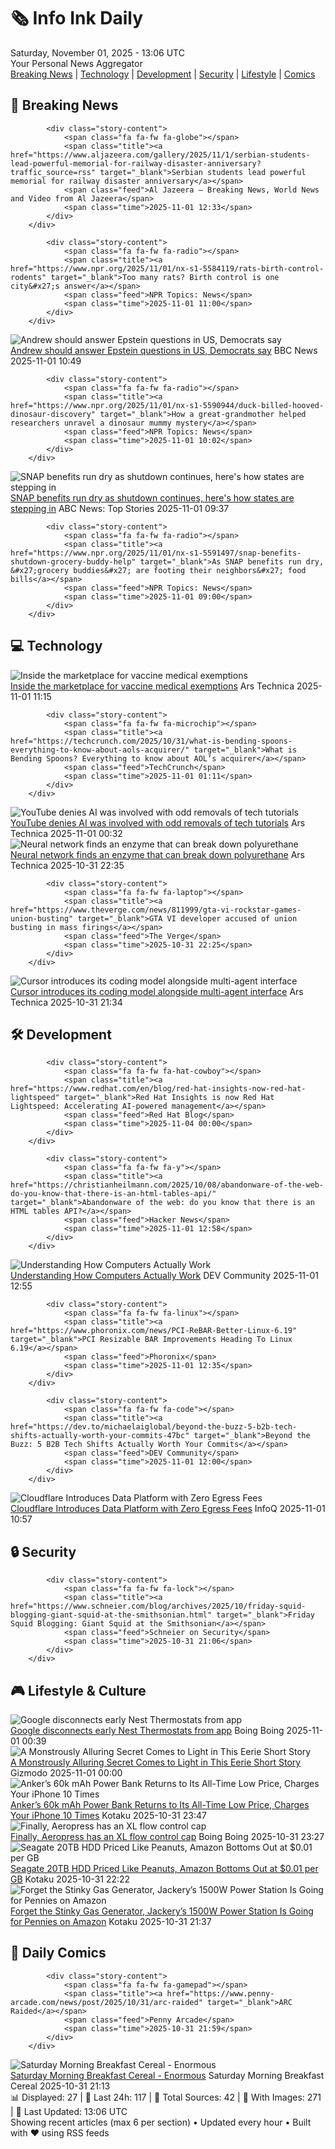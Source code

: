 <!-- Processing 54 RSS feeds at 2025-11-01 13:06:31 UTC -->
<!-- Processing: XKCD -->
<!-- Processing: Penny Arcade -->
<!-- Processing: Poorly Drawn Lines -->
<!-- Processing: Garfield -->
<!-- Processing: Questionable Content -->
<!-- Processing: Girl Genius -->
<!-- Processing: CNN Top Stories -->
<!-- Processing: BBC World News -->
<!-- Processing: Al Jazeera Breaking News -->
<!-- Processing: Reuters Top News -->
<!-- Processing: Reuters World News -->
<!-- Processing: NBC News Breaking -->
<!-- Processing: Guardian World News -->
<!-- Processing: Sky News World -->
<!-- Processing: The Verge -->
<!-- Processing: Ars Technica -->
<!-- Processing: Hacker News -->
<!-- Processing: Dev.to -->
<!-- Processing: Phoronix Linux News -->
<!-- Processing: OMG! Ubuntu -->
<!-- Processing: Linux.com -->
<!-- Processing: GitHub Blog -->
<!-- Processing: GitLab Blog -->
<!-- Processing: InfoQ -->
<!-- Processing: DZone -->
<!-- Processing: Martin Fowler -->
<!-- Processing: Kotaku -->
<!-- Generated 5 new posts out of 27 feeds processed -->
<div class="newspaper-header">
    <h1 class="newspaper-title">🗞️ Info Ink Daily</h1>
    <div class="newspaper-date">Saturday, November 01, 2025 - 13:06 UTC</div>
    <div class="newspaper-subtitle">Your Personal News Aggregator</div>
</div>

<div class="newspaper-nav">
    <a href="#breaking">Breaking News</a> |
    <a href="#tech">Technology</a> |
    <a href="#dev">Development</a> |
    <a href="#security">Security</a> |
    <a href="#lifestyle">Lifestyle</a> |
    <a href="#webcomics">Comics</a>
</div>

<div class="news-section breaking-news" id="breaking">
<h2 class="section-header">🚨 Breaking News</h2>
<div class="stories-container">
<div class="story">
            
            <div class="story-content">
                <span class="fa fa-fw fa-globe"></span>
                <span class="title"><a href="https://www.aljazeera.com/gallery/2025/11/1/serbian-students-lead-powerful-memorial-for-railway-disaster-anniversary?traffic_source=rss" target="_blank">Serbian students lead powerful memorial for railway disaster anniversary</a></span>
                <span class="feed">Al Jazeera – Breaking News, World News and Video from Al Jazeera</span>
                <span class="time">2025-11-01 12:33</span>
            </div>
        </div>
<div class="story">
            
            <div class="story-content">
                <span class="fa fa-fw fa-radio"></span>
                <span class="title"><a href="https://www.npr.org/2025/11/01/nx-s1-5584119/rats-birth-control-rodents" target="_blank">Too many rats? Birth control is one city&#x27;s answer</a></span>
                <span class="feed">NPR Topics: News</span>
                <span class="time">2025-11-01 11:00</span>
            </div>
        </div>
<div class="story">
            <img src="https://ichef.bbci.co.uk/ace/standard/240/cpsprodpb/e7dc/live/b2907750-b70f-11f0-9b61-4945b5734f3e.jpg" alt="Andrew should answer Epstein questions in US, Democrats say" class="story-image" loading="lazy" onerror="this.style.display='none'">
            <div class="story-content">
                <span class="fa fa-fw fa-flag"></span>
                <span class="title"><a href="https://www.bbc.com/news/articles/c3dnnpvjkjvo?at_medium=RSS&at_campaign=rss" target="_blank">Andrew should answer Epstein questions in US, Democrats say</a></span>
                <span class="feed">BBC News</span>
                <span class="time">2025-11-01 10:49</span>
            </div>
        </div>
<div class="story">
            
            <div class="story-content">
                <span class="fa fa-fw fa-radio"></span>
                <span class="title"><a href="https://www.npr.org/2025/11/01/nx-s1-5590944/duck-billed-hooved-dinosaur-discovery" target="_blank">How a great-grandmother helped researchers unravel a dinosaur mummy mystery</a></span>
                <span class="feed">NPR Topics: News</span>
                <span class="time">2025-11-01 10:02</span>
            </div>
        </div>
<div class="story">
            <img src="https://s.abcnews.com/images/Politics/snap-sign-1-gty-gmh-251031_1761922347366_hpMain_4x3t_384.jpg" alt="SNAP benefits run dry as shutdown continues, here&#x27;s how states are stepping in" class="story-image" loading="lazy" onerror="this.style.display='none'">
            <div class="story-content">
                <span class="fa fa-fw fa-tv"></span>
                <span class="title"><a href="https://abcnews.go.com/Politics/snap-benefits-run-dry-government-shutdown-continues-states/story?id=127059480" target="_blank">SNAP benefits run dry as shutdown continues, here&#x27;s how states are stepping in</a></span>
                <span class="feed">ABC News: Top Stories</span>
                <span class="time">2025-11-01 09:37</span>
            </div>
        </div>
<div class="story">
            
            <div class="story-content">
                <span class="fa fa-fw fa-radio"></span>
                <span class="title"><a href="https://www.npr.org/2025/11/01/nx-s1-5591497/snap-benefits-shutdown-grocery-buddy-help" target="_blank">As SNAP benefits run dry, &#x27;grocery buddies&#x27; are footing their neighbors&#x27; food bills</a></span>
                <span class="feed">NPR Topics: News</span>
                <span class="time">2025-11-01 09:00</span>
            </div>
        </div>
</div>
</div>
<div class="news-section tech-news" id="tech">
<h2 class="section-header">💻 Technology</h2>
<div class="stories-container">
<div class="story">
            <img src="https://cdn.arstechnica.net/wp-content/uploads/2025/11/GettyImages-1326657723-500x500.jpg" alt="Inside the marketplace for vaccine medical exemptions" class="story-image" loading="lazy" onerror="this.style.display='none'">
            <div class="story-content">
                <span class="fa fa-fw fa-cog"></span>
                <span class="title"><a href="https://arstechnica.com/health/2025/11/inside-the-marketplace-for-vaccine-medical-exemptions/" target="_blank">Inside the marketplace for vaccine medical exemptions</a></span>
                <span class="feed">Ars Technica</span>
                <span class="time">2025-11-01 11:15</span>
            </div>
        </div>
<div class="story">
            
            <div class="story-content">
                <span class="fa fa-fw fa-microchip"></span>
                <span class="title"><a href="https://techcrunch.com/2025/10/31/what-is-bending-spoons-everything-to-know-about-aols-acquirer/" target="_blank">What is Bending Spoons? Everything to know about AOL’s acquirer</a></span>
                <span class="feed">TechCrunch</span>
                <span class="time">2025-11-01 01:11</span>
            </div>
        </div>
<div class="story">
            <img src="https://cdn.arstechnica.net/wp-content/uploads/2025/10/GettyImages-2216630168-500x500.jpg" alt="YouTube denies AI was involved with odd removals of tech tutorials" class="story-image" loading="lazy" onerror="this.style.display='none'">
            <div class="story-content">
                <span class="fa fa-fw fa-cog"></span>
                <span class="title"><a href="https://arstechnica.com/tech-policy/2025/10/youtube-denies-ai-was-involved-with-odd-removals-of-tech-tutorials/" target="_blank">YouTube denies AI was involved with odd removals of tech tutorials</a></span>
                <span class="feed">Ars Technica</span>
                <span class="time">2025-11-01 00:32</span>
            </div>
        </div>
<div class="story">
            <img src="https://cdn.arstechnica.net/wp-content/uploads/2025/10/GettyImages-1306483-500x500.jpg" alt="Neural network finds an enzyme that can break down polyurethane" class="story-image" loading="lazy" onerror="this.style.display='none'">
            <div class="story-content">
                <span class="fa fa-fw fa-cog"></span>
                <span class="title"><a href="https://arstechnica.com/science/2025/10/polyurethane-is-the-latest-polymer-broken-down-by-designer-enzymes/" target="_blank">Neural network finds an enzyme that can break down polyurethane</a></span>
                <span class="feed">Ars Technica</span>
                <span class="time">2025-10-31 22:35</span>
            </div>
        </div>
<div class="story">
            
            <div class="story-content">
                <span class="fa fa-fw fa-laptop"></span>
                <span class="title"><a href="https://www.theverge.com/news/811999/gta-vi-rockstar-games-union-busting" target="_blank">GTA VI developer accused of union busting in mass firings</a></span>
                <span class="feed">The Verge</span>
                <span class="time">2025-10-31 22:25</span>
            </div>
        </div>
<div class="story">
            <img src="https://cdn.arstechnica.net/wp-content/uploads/2025/10/Screenshot-2025-10-31-at-3.49.43-PM-500x378.png" alt="Cursor introduces its coding model alongside multi-agent interface" class="story-image" loading="lazy" onerror="this.style.display='none'">
            <div class="story-content">
                <span class="fa fa-fw fa-cog"></span>
                <span class="title"><a href="https://arstechnica.com/ai/2025/10/cursor-introduces-its-coding-model-alongside-multi-agent-interface/" target="_blank">Cursor introduces its coding model alongside multi-agent interface</a></span>
                <span class="feed">Ars Technica</span>
                <span class="time">2025-10-31 21:34</span>
            </div>
        </div>
</div>
</div>
<div class="news-section dev-news" id="dev">
<h2 class="section-header">🛠️ Development</h2>
<div class="stories-container">
<div class="story">
            
            <div class="story-content">
                <span class="fa fa-fw fa-hat-cowboy"></span>
                <span class="title"><a href="https://www.redhat.com/en/blog/red-hat-insights-now-red-hat-lightspeed" target="_blank">Red Hat Insights is now Red Hat Lightspeed: Accelerating AI-powered management</a></span>
                <span class="feed">Red Hat Blog</span>
                <span class="time">2025-11-04 00:00</span>
            </div>
        </div>
<div class="story">
            
            <div class="story-content">
                <span class="fa fa-fw fa-y"></span>
                <span class="title"><a href="https://christianheilmann.com/2025/10/08/abandonware-of-the-web-do-you-know-that-there-is-an-html-tables-api/" target="_blank">Abandonware of the web: do you know that there is an HTML tables API?</a></span>
                <span class="feed">Hacker News</span>
                <span class="time">2025-11-01 12:58</span>
            </div>
        </div>
<div class="story">
            <img src="https://media2.dev.to/dynamic/image/width=800%2Cheight=%2Cfit=scale-down%2Cgravity=auto%2Cformat=auto/https%3A%2F%2Fdev-to-uploads.s3.amazonaws.com%2Fuploads%2Farticles%2Flb0ifdyxtp7s7laopmaz.png" alt="Understanding How Computers Actually Work" class="story-image" loading="lazy" onerror="this.style.display='none'">
            <div class="story-content">
                <span class="fa fa-fw fa-code"></span>
                <span class="title"><a href="https://dev.to/danishaft/understanding-how-computers-actually-work-4e0n" target="_blank">Understanding How Computers Actually Work</a></span>
                <span class="feed">DEV Community</span>
                <span class="time">2025-11-01 12:55</span>
            </div>
        </div>
<div class="story">
            
            <div class="story-content">
                <span class="fa fa-fw fa-linux"></span>
                <span class="title"><a href="https://www.phoronix.com/news/PCI-ReBAR-Better-Linux-6.19" target="_blank">PCI Resizable BAR Improvements Heading To Linux 6.19</a></span>
                <span class="feed">Phoronix</span>
                <span class="time">2025-11-01 12:35</span>
            </div>
        </div>
<div class="story">
            
            <div class="story-content">
                <span class="fa fa-fw fa-code"></span>
                <span class="title"><a href="https://dev.to/michaelaiglobal/beyond-the-buzz-5-b2b-tech-shifts-actually-worth-your-commits-47bc" target="_blank">Beyond the Buzz: 5 B2B Tech Shifts Actually Worth Your Commits</a></span>
                <span class="feed">DEV Community</span>
                <span class="time">2025-11-01 12:00</span>
            </div>
        </div>
<div class="story">
            <img src="https://res.infoq.com/news/2025/11/cloudflare-data-platform/en/headerimage/generatedHeaderImage-1760101377662.jpg" alt="Cloudflare Introduces Data Platform with Zero Egress Fees" class="story-image" loading="lazy" onerror="this.style.display='none'">
            <div class="story-content">
                <span class="fa fa-fw fa-info-circle"></span>
                <span class="title"><a href="https://www.infoq.com/news/2025/11/cloudflare-data-platform/?utm_campaign=infoq_content&utm_source=infoq&utm_medium=feed&utm_term=global" target="_blank">Cloudflare Introduces Data Platform with Zero Egress Fees</a></span>
                <span class="feed">InfoQ</span>
                <span class="time">2025-11-01 10:57</span>
            </div>
        </div>
</div>
</div>
<div class="news-section security-news" id="security">
<h2 class="section-header">🔒 Security</h2>
<div class="stories-container">
<div class="story">
            
            <div class="story-content">
                <span class="fa fa-fw fa-lock"></span>
                <span class="title"><a href="https://www.schneier.com/blog/archives/2025/10/friday-squid-blogging-giant-squid-at-the-smithsonian.html" target="_blank">Friday Squid Blogging: Giant Squid at the Smithsonian</a></span>
                <span class="feed">Schneier on Security</span>
                <span class="time">2025-10-31 21:06</span>
            </div>
        </div>
</div>
</div>
<div class="news-section lifestyle-news" id="lifestyle">
<h2 class="section-header">🎮 Lifestyle & Culture</h2>
<div class="stories-container">
<div class="story">
            <img src="https://i0.wp.com/boingboing.net/wp-content/uploads/2025/10/shutterstock_2293679881.jpg?fit=1000%2C667&amp;quality=60&amp;ssl=1" alt="Google disconnects early Nest Thermostats from app" class="story-image" loading="lazy" onerror="this.style.display='none'">
            <div class="story-content">
                <span class="fa fa-fw fa-arrow-right"></span>
                <span class="title"><a href="https://boingboing.net/2025/10/31/google-disconnects-early-nest-thermostats-from-app.html" target="_blank">Google disconnects early Nest Thermostats from app</a></span>
                <span class="feed">Boing Boing</span>
                <span class="time">2025-11-01 00:39</span>
            </div>
        </div>
<div class="story">
            <img src="https://gizmodo.com/app/uploads/2025/10/OCT2025_Lightspeed_io9-1280x853.jpg" alt="A Monstrously Alluring Secret Comes to Light in This Eerie Short Story" class="story-image" loading="lazy" onerror="this.style.display='none'">
            <div class="story-content">
                <span class="fa fa-fw fa-computer"></span>
                <span class="title"><a href="https://gizmodo.com/a-woman-hides-a-monstrously-alluring-secret-in-this-eerie-short-story-2000680209" target="_blank">A Monstrously Alluring Secret Comes to Light in This Eerie Short Story</a></span>
                <span class="feed">Gizmodo</span>
                <span class="time">2025-11-01 00:00</span>
            </div>
        </div>
<div class="story">
            <img src="https://kotaku.com/app/uploads/2025/09/Anker-Power-Bank-Power-Station-60000mAh-1280x854.jpg" alt="Anker’s 60k mAh Power Bank Returns to Its All-Time Low Price, Charges Your iPhone 10 Times" class="story-image" loading="lazy" onerror="this.style.display='none'">
            <div class="story-content">
                <span class="fa fa-fw fa-gamepad"></span>
                <span class="title"><a href="https://kotaku.com/ankers-60k-mah-power-bank-returns-to-its-all-time-low-price-charges-your-iphone-10-times-2000639699" target="_blank">Anker’s 60k mAh Power Bank Returns to Its All-Time Low Price, Charges Your iPhone 10 Times</a></span>
                <span class="feed">Kotaku</span>
                <span class="time">2025-10-31 23:47</span>
            </div>
        </div>
<div class="story">
            <img src="https://i0.wp.com/boingboing.net/wp-content/uploads/2025/10/Image-Aeropress.jpg?fit=1080%2C931&amp;quality=60&amp;ssl=1" alt="Finally, Aeropress has an XL flow control cap" class="story-image" loading="lazy" onerror="this.style.display='none'">
            <div class="story-content">
                <span class="fa fa-fw fa-arrow-right"></span>
                <span class="title"><a href="https://boingboing.net/2025/10/31/finally-aeropress-has-an-xl-flow-control-cap.html" target="_blank">Finally, Aeropress has an XL flow control cap</a></span>
                <span class="feed">Boing Boing</span>
                <span class="time">2025-10-31 23:27</span>
            </div>
        </div>
<div class="story">
            <img src="https://kotaku.com/app/uploads/2025/10/seagate-hdd-20-1280x853.jpg" alt="Seagate 20TB HDD Priced Like Peanuts, Amazon Bottoms Out at $0.01 per GB" class="story-image" loading="lazy" onerror="this.style.display='none'">
            <div class="story-content">
                <span class="fa fa-fw fa-gamepad"></span>
                <span class="title"><a href="https://kotaku.com/seagate-20tb-hdd-priced-like-peanuts-amazon-bottoms-out-at-0-01-per-gb-2000639129" target="_blank">Seagate 20TB HDD Priced Like Peanuts, Amazon Bottoms Out at $0.01 per GB</a></span>
                <span class="feed">Kotaku</span>
                <span class="time">2025-10-31 22:22</span>
            </div>
        </div>
<div class="story">
            <img src="https://kotaku.com/app/uploads/2025/08/jackery-power-station-1280x853.jpg" alt="Forget the Stinky Gas Generator, Jackery’s 1500W Power Station Is Going for Pennies on Amazon" class="story-image" loading="lazy" onerror="this.style.display='none'">
            <div class="story-content">
                <span class="fa fa-fw fa-gamepad"></span>
                <span class="title"><a href="https://kotaku.com/forget-the-stinky-gas-generator-jackerys-1500w-power-station-is-going-for-pennies-on-amazon-2000640169" target="_blank">Forget the Stinky Gas Generator, Jackery’s 1500W Power Station Is Going for Pennies on Amazon</a></span>
                <span class="feed">Kotaku</span>
                <span class="time">2025-10-31 21:37</span>
            </div>
        </div>
</div>
</div>
<div class="news-section webcomics-section" id="webcomics">
<h2 class="section-header">🎨 Daily Comics</h2>
<div class="stories-container">
<div class="story">
            
            <div class="story-content">
                <span class="fa fa-fw fa-gamepad"></span>
                <span class="title"><a href="https://www.penny-arcade.com/news/post/2025/10/31/arc-raided" target="_blank">ARC Raided</a></span>
                <span class="feed">Penny Arcade</span>
                <span class="time">2025-10-31 21:59</span>
            </div>
        </div>
<div class="story">
            <img src="https://www.smbc-comics.com/comics/1761945227-20251031.png" alt="Saturday Morning Breakfast Cereal - Enormous" class="story-image" loading="lazy" onerror="this.style.display='none'">
            <div class="story-content">
                <span class="fa fa-fw fa-smile"></span>
                <span class="title"><a href="https://www.smbc-comics.com/comic/enormous" target="_blank">Saturday Morning Breakfast Cereal - Enormous</a></span>
                <span class="feed">Saturday Morning Breakfast Cereal</span>
                <span class="time">2025-10-31 21:13</span>
            </div>
        </div>
</div>
</div>

<div class="newspaper-footer">
    <div class="stats">
        📊 Displayed: 27 | 📅 Last 24h: 117 | 📡 Total Sources: 42 | 📸 With Images: 271 |
        🔄 Last Updated: 13:06 UTC
    </div>
    <div class="footer-note">
        Showing recent articles (max 6 per section) • Updated every hour • Built with ❤️ using RSS feeds
    </div>
</div>

